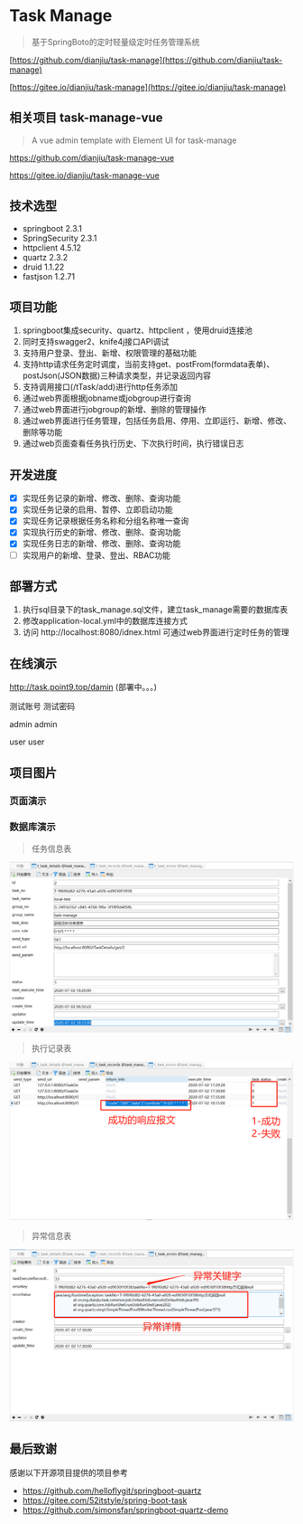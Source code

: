 # Task Manage
 
> 基于SpringBoto的定时轻量级定时任务管理系统

[https://github.com/dianjiu/task-manage](https://github.com/dianjiu/task-manage)

[https://gitee.io/dianjiu/task-manage](https://gitee.io/dianjiu/task-manage)

## 相关项目 task-manage-vue

> A vue admin template with Element UI for task-manage

https://github.com/dianjiu/task-manage-vue

https://gitee.io/dianjiu/task-manage-vue

## 技术选型
- springboot 2.3.1
- SpringSecurity 2.3.1
- httpclient 4.5.12
- quartz 2.3.2
- druid 1.1.22
- fastjson 1.2.71

## 项目功能
1. springboot集成security、quartz、httpclient ，使用druid连接池 
2. 同时支持swagger2、knife4j接口API调试
3. 支持用户登录、登出、新增、权限管理的基础功能
4. 支持http请求任务定时调度，当前支持get、postFrom(formdata表单)、postJson(JSON数据)三种请求类型，并记录返回内容
5. 支持调用接口(/tTask/add)进行http任务添加 
6. 通过web界面根据jobname或jobgroup进行查询
7. 通过web界面进行jobgroup的新增、删除的管理操作
8. 通过web界面进行任务管理，包括任务启用、停用、立即运行、新增、修改、删除等功能
9. 通过web页面查看任务执行历史、下次执行时间，执行错误日志

## 开发进度

- [x] 实现任务记录的新增、修改、删除、查询功能
- [x] 实现任务记录的启用、暂停、立即启动功能
- [x] 实现任务记录根据任务名称和分组名称唯一查询
- [x] 实现执行历史的新增、修改、删除、查询功能
- [x] 实现任务日志的新增、修改、删除、查询功能
- [ ] 实现用户的新增、登录、登出、RBAC功能

## 部署方式
1. 执行sql目录下的task_manage.sql文件，建立task_manage需要的数据库表  
2. 修改application-local.yml中的数据库连接方式
3. 访问 http://localhost:8080/idnex.html 可通过web界面进行定时任务的管理

## 在线演示

http://task.point9.top/damin   (部署中。。。)

测试账号  	测试密码

admin 		admin

user 		user

## 项目图片

### 页面演示

### 数据库演示

> 任务信息表

![t_task_details](./data/img/t_task_details.png)

> 执行记录表

![t_task_records](./data/img/t_task_records.png)

> 异常信息表

![t_task_error](./data/img/t_task_error.png)

## 最后致谢
感谢以下开源项目提供的项目参考
- https://github.com/helloflygit/springboot-quartz
- https://gitee.com/52itstyle/spring-boot-task
- https://github.com/simonsfan/springboot-quartz-demo

